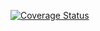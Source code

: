 [![Coverage Status](https://coveralls.io/repos/github/Iain-S/my_jupyter_book/badge.svg?branch=main)](https://coveralls.io/github/Iain-S/my_jupyter_book?branch=main)
